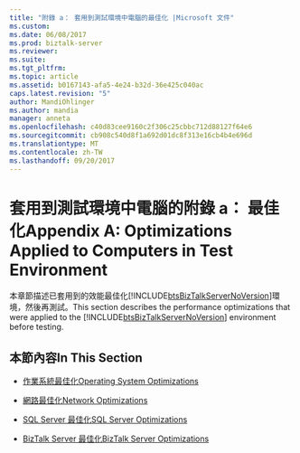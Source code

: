 ```yaml
---
title: "附錄 a： 套用到測試環境中電腦的最佳化 |Microsoft 文件"
ms.custom: 
ms.date: 06/08/2017
ms.prod: biztalk-server
ms.reviewer: 
ms.suite: 
ms.tgt_pltfrm: 
ms.topic: article
ms.assetid: b0167143-afa5-4e24-b32d-36e425c040ac
caps.latest.revision: "5"
author: MandiOhlinger
ms.author: mandia
manager: anneta
ms.openlocfilehash: c40d83cee9160c2f306c25cbbc712d88127f64e6
ms.sourcegitcommit: cb908c540d8f1a692d01dc8f313e16cb4b4e696d
ms.translationtype: MT
ms.contentlocale: zh-TW
ms.lasthandoff: 09/20/2017
---
```

# <a name="appendix-a-optimizations-applied-to-computers-in-test-environment"></a><span data-ttu-id="62806-102">套用到測試環境中電腦的附錄 a： 最佳化</span><span class="sxs-lookup"><span data-stu-id="62806-102">Appendix A: Optimizations Applied to Computers in Test Environment</span></span>
<span data-ttu-id="62806-103">本章節描述已套用到的效能最佳化[!INCLUDE[btsBizTalkServerNoVersion](../includes/btsbiztalkservernoversion-md.md)]環境，然後再測試。</span><span class="sxs-lookup"><span data-stu-id="62806-103">This section describes the performance optimizations that were applied to the [!INCLUDE[btsBizTalkServerNoVersion](../includes/btsbiztalkservernoversion-md.md)] environment before testing.</span></span>  
  
## <a name="in-this-section"></a><span data-ttu-id="62806-104">本節內容</span><span class="sxs-lookup"><span data-stu-id="62806-104">In This Section</span></span>  
  
-   [<span data-ttu-id="62806-105">作業系統最佳化</span><span class="sxs-lookup"><span data-stu-id="62806-105">Operating System Optimizations</span></span>](../technical-guides/operating-system-optimizations.md)  
  
-   [<span data-ttu-id="62806-106">網路最佳化</span><span class="sxs-lookup"><span data-stu-id="62806-106">Network Optimizations</span></span>](../technical-guides/network-optimizations.md)  
  
-   [<span data-ttu-id="62806-107">SQL Server 最佳化</span><span class="sxs-lookup"><span data-stu-id="62806-107">SQL Server Optimizations</span></span>](../technical-guides/sql-server-optimizations.md)  
  
-   [<span data-ttu-id="62806-108">BizTalk Server 最佳化</span><span class="sxs-lookup"><span data-stu-id="62806-108">BizTalk Server Optimizations</span></span>](../technical-guides/biztalk-server-optimizations.md)